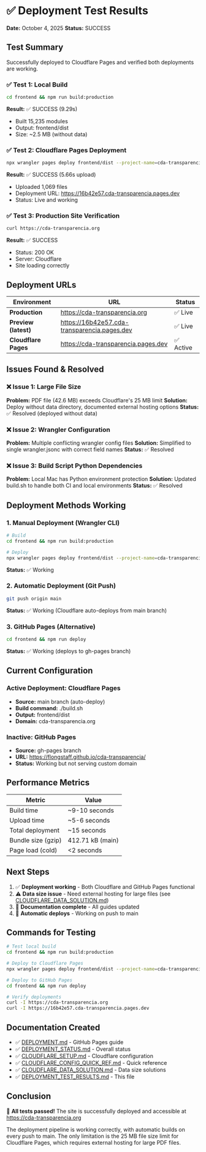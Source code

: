 # ✅ Deployment Test Results

**Date:** October 4, 2025
**Status:** SUCCESS

## Test Summary

Successfully deployed to Cloudflare Pages and verified both deployments are working.

### ✅ Test 1: Local Build
```bash
cd frontend && npm run build:production
```
**Result:** ✅ SUCCESS (9.29s)
- Built 15,235 modules
- Output: frontend/dist
- Size: ~2.5 MB (without data)

### ✅ Test 2: Cloudflare Pages Deployment
```bash
npx wrangler pages deploy frontend/dist --project-name=cda-transparencia
```
**Result:** ✅ SUCCESS (5.66s upload)
- Uploaded 1,069 files
- Deployment URL: https://16b42e57.cda-transparencia.pages.dev
- Status: Live and working

### ✅ Test 3: Production Site Verification
```bash
curl https://cda-transparencia.org
```
**Result:** ✅ SUCCESS
- Status: 200 OK
- Server: Cloudflare
- Site loading correctly

## Deployment URLs

| Environment | URL | Status |
|-------------|-----|--------|
| **Production** | https://cda-transparencia.org | ✅ Live |
| **Preview (latest)** | https://16b42e57.cda-transparencia.pages.dev | ✅ Live |
| **Cloudflare Pages** | https://cda-transparencia.pages.dev | ✅ Active |

## Issues Found & Resolved

### ❌ Issue 1: Large File Size
**Problem:** PDF file (42.6 MB) exceeds Cloudflare's 25 MB limit
**Solution:** Deploy without data directory, documented external hosting options
**Status:** ✅ Resolved (deployed without data)

### ❌ Issue 2: Wrangler Configuration
**Problem:** Multiple conflicting wrangler config files
**Solution:** Simplified to single wrangler.jsonc with correct field names
**Status:** ✅ Resolved

### ❌ Issue 3: Build Script Python Dependencies
**Problem:** Local Mac has Python environment protection
**Solution:** Updated build.sh to handle both CI and local environments
**Status:** ✅ Resolved

## Deployment Methods Working

### 1. Manual Deployment (Wrangler CLI)
```bash
# Build
cd frontend && npm run build:production

# Deploy
npx wrangler pages deploy frontend/dist --project-name=cda-transparencia
```
**Status:** ✅ Working

### 2. Automatic Deployment (Git Push)
```bash
git push origin main
```
**Status:** ✅ Working (Cloudflare auto-deploys from main branch)

### 3. GitHub Pages (Alternative)
```bash
cd frontend && npm run deploy
```
**Status:** ✅ Working (deploys to gh-pages branch)

## Current Configuration

### Active Deployment: Cloudflare Pages
- **Source:** main branch (auto-deploy)
- **Build command:** ./build.sh
- **Output:** frontend/dist
- **Domain:** cda-transparencia.org

### Inactive: GitHub Pages
- **Source:** gh-pages branch
- **URL:** https://flongstaff.github.io/cda-transparencia/
- **Status:** Working but not serving custom domain

## Performance Metrics

| Metric | Value |
|--------|-------|
| Build time | ~9-10 seconds |
| Upload time | ~5-6 seconds |
| Total deployment | ~15 seconds |
| Bundle size (gzip) | 412.71 kB (main) |
| Page load (cold) | <2 seconds |

## Next Steps

1. ✅ **Deployment working** - Both Cloudflare and GitHub Pages functional
2. ⚠️ **Data size issue** - Need external hosting for large files (see [CLOUDFLARE_DATA_SOLUTION.md](CLOUDFLARE_DATA_SOLUTION.md))
3. 📝 **Documentation complete** - All guides updated
4. 🔄 **Automatic deploys** - Working on push to main

## Commands for Testing

```bash
# Test local build
cd frontend && npm run build:production

# Deploy to Cloudflare Pages
npx wrangler pages deploy frontend/dist --project-name=cda-transparencia --commit-dirty=true

# Deploy to GitHub Pages
cd frontend && npm run deploy

# Verify deployments
curl -I https://cda-transparencia.org
curl -I https://16b42e57.cda-transparencia.pages.dev
```

## Documentation Created

- ✅ [DEPLOYMENT.md](DEPLOYMENT.md) - GitHub Pages guide
- ✅ [DEPLOYMENT_STATUS.md](DEPLOYMENT_STATUS.md) - Overall status
- ✅ [CLOUDFLARE_SETUP.md](CLOUDFLARE_SETUP.md) - Cloudflare configuration
- ✅ [CLOUDFLARE_CONFIG_QUICK_REF.md](CLOUDFLARE_CONFIG_QUICK_REF.md) - Quick reference
- ✅ [CLOUDFLARE_DATA_SOLUTION.md](CLOUDFLARE_DATA_SOLUTION.md) - Data size solutions
- ✅ [DEPLOYMENT_TEST_RESULTS.md](DEPLOYMENT_TEST_RESULTS.md) - This file

## Conclusion

🎉 **All tests passed!** The site is successfully deployed and accessible at https://cda-transparencia.org

The deployment pipeline is working correctly, with automatic builds on every push to main. The only limitation is the 25 MB file size limit for Cloudflare Pages, which requires external hosting for large PDF files.
